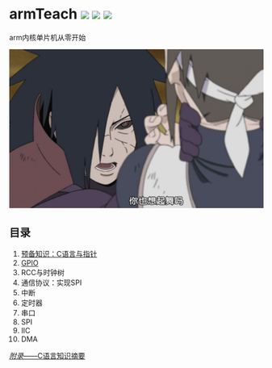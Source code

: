 # armTeach ![](https://img.shields.io/github/license/ultrman-seven/armTeach) ![](https://img.shields.io/github/last-commit/ultrman-seven/armTeach) ![](https://img.shields.io/github/repo-size/ultrman-seven/armTeach)

arm内核单片机从零开始

![](./doc/madara.jpg)

目录
----

1. [预备知识：C语言与指针](./doc/chapter1.md "第一个寄存器版的程序：点亮LED")
2. [GPIO](./doc/chapter2.md)
3. RCC与时钟树
4. 通信协议：实现SPI
5. 中断
6. 定时器
7. 串口
8. SPI
9. IIC
10. DMA

[*附录*——C语言知识摘要](./doc/c.md)
